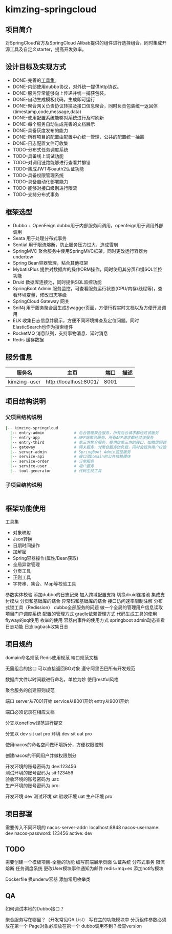 # kimzing-springcloud

## 项目简介

对SpringCloud官方及SpringCloud Alibab提供的组件进行选择组合，同时集成开源工具及自定义starter，提高开发效率。

## 设计目标及实现方式

- DONE-完善的[工具集](https://github.com/KimZing/kimzing-utils)。
- DONE-内部使用dubbo协议，对外统一提供http协议。
- DONE-服务异常能够向上传递并统一捕获包装。
- DONE-自动生成模板代码，生成即可运行
- DONE-聚合网关负责协议转换及接口信息聚合，同时负责包装统一返回体(timestamp,code,message,data)
- DONE-使用配置系统能够对系统进行及时刷新
- DONE-每个服务自动生成完善的文档展示
- DONE-具备灰度发布的能力
- DONE-所有项目的配置由配置中心统一管理，公共的配置统一抽离
- DONE-日志配置文件可收集
- TODO-分布式任务调度系统
- TODO-具备线上调试功能
- TODO-对调用链路能够进行查看并排错
- TODO-集成JWT与oauth2认证功能
- TODO-具备权限管理系统
- TODO-具备自动化部署能力
- TODO-能够对接口级别进行限流
- TODO-支持分布式事务

## 框架选型

- Dubbo + OpenFeign
dubbo用于内部服务间调用，openfeign用于调用外部调用
- Seata
用于处理分布式事务
- Sential
用于限流熔断，防止服务压力过大，造成雪崩
- SpringMVC
聚合服务中使用SpringMVC框架，同时更改运行容器为undertow
- Spring
Bean容器管理，粘合其他框架
- MybatisPlus
提供对数据库的操作ORM操作，同时使用其分页和慢SQL监控功能
- Druid
数据库连接池，同时提供SQL监控功能
- SpringBoot Admin
服务监控，可查看服务运行状态(CPU/内存/线程等)，查看环境变量，修改日志等级
- SpringCloud Gateway
网关
- Snif4j
用于服务聚合层生成Swagger页面，方便行程实时文档以及方便开发调用
- ELK
收集日志信息并展示，方便不同环境排查及定位问题。同时ElasticSearch也作为搜索组件
- RocketMQ
消息队列，支持事物消息、延时消息
- Redis
缓存数据

## 服务信息

|        服务名        |                主页            |  端口 |             描述                  |
|---------------------|-------------------------------|------|------------------------------------|
|kimzing-user     | http://localhost:8001/   | 8001 |                                    |

## 项目结构说明

### 父项目结构说明

```bash
|-- kimzing-springcloud
  |-- entry-admin             # 后台管理聚合服务，所有后台请求都经过该服务
  |-- entry-app               # APP端聚合服务，所有APP请求都经过该服务
  |-- entry-third             # 第三方聚合服务，提供给第三方的接口，如微信回调，数据暴露接口均从该服务进行暴露
  |-- gateway                 # 网关服务，对聚合服务做负载，同时会提供用户校验和日志记录功能
  |-- server-admin            # SpringBoot Admin监控服务
  |-- service-api             # 接口及Domain的公共依赖模块
  |-- service-order           # 订单服务
  |-- service-user            # 用户服务
  |-- tool-generator          # 代码生成工具
```

### 子项目结构说明

```bash

```

## 框架功能使用

工具集
- 对象映射
- Json转换
- 日期时间操作
- 加解密
- Spring容器操作(属性/Bean获取)
- 全局异常管理
- 分页工具
- 正则工具
- 字符串、集合、Map等校验工具

参数实体校验
添加dubbo的日志记录
加入跨域配置支持
切换druid连接池
集成支付模块
分页和基础库的结合
异常码和基础库的结合
接口访问速率限制注解
分布式锁工具（Redission）
dubbo全部服务的问题
做一个全局的管理用户信息读取
项目门户调度系统
配置的管理方式
gradle依赖管理方式
代码生成工具的使用
flyway的sql使用
枚举的使用
容器内事件的使用方式
springboot admin动态查看日志功能
日志logback收集日志


## 项目规约

domain命名规范
Redis使用规范
端口规范文档

无需组合的接口  可以直接返回BO对象
遵守阿里巴巴所有开发规范

数据库文件以时间戳进行命名，单位为妙
使用restful风格

聚合服务的创建原则规范

端口
server从7001开始
service从8001开始
entry从9001开始

端口必须记录在相应文档

分支以oneflow规范进行提交

分支以 dev   sit  uat  pro
环境   dev   sit  uat pro


使用nacos的命名空间做环境拆分，方便权限控制

创建nacos的不同用户并做权限划分

开发环境的账号密码为 dev:123456  
测试环境的账号密码为 sit:123456  
验收环境的账号密码为 uat:  
生产环境的账号密码为 pro:  

开发环境  dev
测试环境  sit
验收环境  uat
生产环境  pro

## 项目部署

需要传入不同环境的 
nacos-server-addr: localhost:8848
nacos-username: dev
nacos-password: 123456
active: dev

## TODO

需要创建一个模板项目-全量的功能
编写前端展示页面
认证系统
分布式事务
限流熔断
任务调度系统
更改User模块事件通知为邮件
redis+mq+es
添加notify模块

Dockerfile
换underw容器
添加常用枚举类

## QA

如何调试本地的Dubbo接口？

聚合服务写在哪里？（开发常见QA List）
写在主的功能模块中
分页组件参数必须放在第一个   Page对象必须放在第一个
dubbo调用不到？检查version